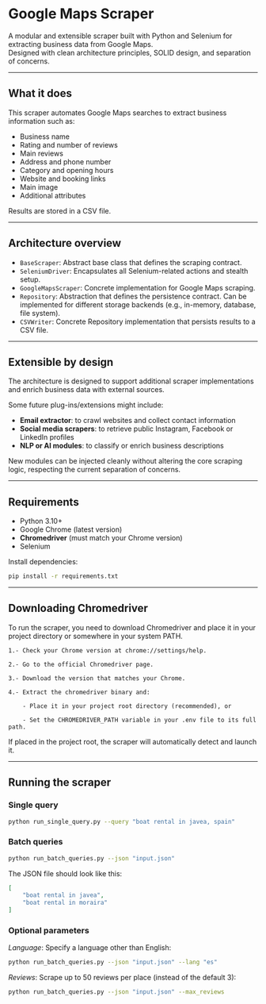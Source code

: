 # Google Maps Scraper

A modular and extensible scraper built with Python and Selenium for extracting business data from Google Maps.  
Designed with clean architecture principles, SOLID design, and separation of concerns.

---

## What it does

This scraper automates Google Maps searches to extract business information such as:

- Business name
- Rating and number of reviews
- Main reviews
- Address and phone number
- Category and opening hours
- Website and booking links
- Main image
- Additional attributes

Results are stored in a CSV file.

---

## Architecture overview

- `BaseScraper`: Abstract base class that defines the scraping contract.
- `SeleniumDriver`: Encapsulates all Selenium-related actions and stealth setup.
- `GoogleMapsScraper`: Concrete implementation for Google Maps scraping.
- `Repository`: Abstraction that defines the persistence contract. Can be implemented for different storage backends (e.g., in-memory, database, file system).
- `CSVWriter`: Concrete Repository implementation that persists results to a CSV file.

---

## Extensible by design

The architecture is designed to support additional scraper implementations and enrich business data with external sources.

Some future plug-ins/extensions might include:

- **Email extractor**: to crawl websites and collect contact information
- **Social media scrapers**: to retrieve public Instagram, Facebook or LinkedIn profiles
- **NLP or AI modules**: to classify or enrich business descriptions

New modules can be injected cleanly without altering the core scraping logic, respecting the current separation of concerns.

---

## Requirements

- Python 3.10+
- Google Chrome (latest version)
- **Chromedriver** (must match your Chrome version)
- Selenium

Install dependencies:

```bash
pip install -r requirements.txt
```

---

## Downloading Chromedriver

To run the scraper, you need to download Chromedriver and place it in your project directory or somewhere in your system PATH.

    1.- Check your Chrome version at chrome://settings/help.

    2.- Go to the official Chromedriver page.

    3.- Download the version that matches your Chrome.

    4.- Extract the chromedriver binary and:

        - Place it in your project root directory (recommended), or

        - Set the CHROMEDRIVER_PATH variable in your .env file to its full path.

If placed in the project root, the scraper will automatically detect and launch it.

---

## Running the scraper

### Single query

```bash
python run_single_query.py --query "boat rental in javea, spain"
```

### Batch queries

```bash
python run_batch_queries.py --json "input.json"
```

The JSON file should look like this:

```json
[
    "boat rental in javea",
    "boat rental in moraira"
]
```

### Optional parameters
*Language*: Specify a language other than English:

```bash
python run_batch_queries.py --json "input.json" --lang "es"
```

*Reviews*: Scrape up to 50 reviews per place (instead of the default 3):

```bash
python run_batch_queries.py --json "input.json" --max_reviews
```
